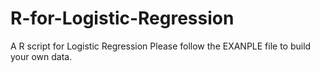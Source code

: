 # R-for-Logistic-Regression
A R script for Logistic Regression
Please follow the EXANPLE file to build your own data.
